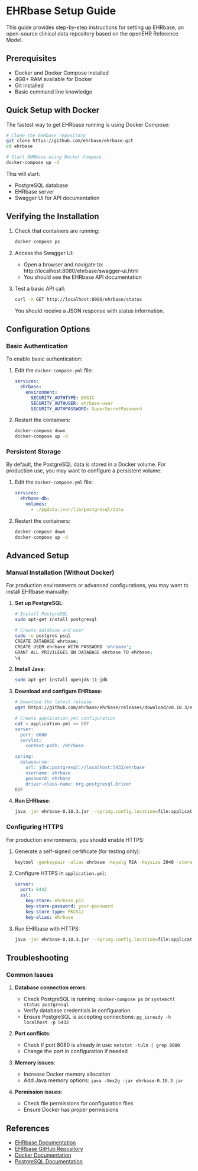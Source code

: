 # EHRbase Setup Guide

This guide provides step-by-step instructions for setting up EHRbase, an open-source clinical data repository based on the openEHR Reference Model.

## Prerequisites

- Docker and Docker Compose installed
- 4GB+ RAM available for Docker
- Git installed
- Basic command line knowledge

## Quick Setup with Docker

The fastest way to get EHRbase running is using Docker Compose:

```bash
# Clone the EHRbase repository
git clone https://github.com/ehrbase/ehrbase.git
cd ehrbase

# Start EHRbase using Docker Compose
docker-compose up -d
```

This will start:
- PostgreSQL database
- EHRbase server
- Swagger UI for API documentation

## Verifying the Installation

1. Check that containers are running:
   ```bash
   docker-compose ps
   ```

2. Access the Swagger UI:
   - Open a browser and navigate to: http://localhost:8080/ehrbase/swagger-ui.html
   - You should see the EHRbase API documentation

3. Test a basic API call:
   ```bash
   curl -X GET http://localhost:8080/ehrbase/status
   ```
   You should receive a JSON response with status information.

## Configuration Options

### Basic Authentication

To enable basic authentication:

1. Edit the `docker-compose.yml` file:
   ```yaml
   services:
     ehrbase:
       environment:
         SECURITY_AUTHTYPE: BASIC
         SECURITY_AUTHUSER: ehrbase-user
         SECURITY_AUTHPASSWORD: SuperSecretPassword
   ```

2. Restart the containers:
   ```bash
   docker-compose down
   docker-compose up -d
   ```

### Persistent Storage

By default, the PostgreSQL data is stored in a Docker volume. For production use, you may want to configure a persistent volume:

1. Edit the `docker-compose.yml` file:
   ```yaml
   services:
     ehrbase-db:
       volumes:
         - ./pgdata:/var/lib/postgresql/data
   ```

2. Restart the containers:
   ```bash
   docker-compose down
   docker-compose up -d
   ```

## Advanced Setup

### Manual Installation (Without Docker)

For production environments or advanced configurations, you may want to install EHRbase manually:

1. **Set up PostgreSQL**:
   ```bash
   # Install PostgreSQL
   sudo apt-get install postgresql
   
   # Create database and user
   sudo -u postgres psql
   CREATE DATABASE ehrbase;
   CREATE USER ehrbase WITH PASSWORD 'ehrbase';
   GRANT ALL PRIVILEGES ON DATABASE ehrbase TO ehrbase;
   \q
   ```

2. **Install Java**:
   ```bash
   sudo apt-get install openjdk-11-jdk
   ```

3. **Download and configure EHRbase**:
   ```bash
   # Download the latest release
   wget https://github.com/ehrbase/ehrbase/releases/download/v0.18.3/ehrbase-0.18.3.jar
   
   # Create application.yml configuration
   cat > application.yml << EOF
   server:
     port: 8080
     servlet:
       context-path: /ehrbase
   
   spring:
     datasource:
       url: jdbc:postgresql://localhost:5432/ehrbase
       username: ehrbase
       password: ehrbase
       driver-class-name: org.postgresql.Driver
   EOF
   ```

4. **Run EHRbase**:
   ```bash
   java -jar ehrbase-0.18.3.jar --spring.config.location=file:application.yml
   ```

### Configuring HTTPS

For production environments, you should enable HTTPS:

1. Generate a self-signed certificate (for testing only):
   ```bash
   keytool -genkeypair -alias ehrbase -keyalg RSA -keysize 2048 -storetype PKCS12 -keystore ehrbase.p12 -validity 3650
   ```

2. Configure HTTPS in `application.yml`:
   ```yaml
   server:
     port: 8443
     ssl:
       key-store: ehrbase.p12
       key-store-password: your-password
       key-store-type: PKCS12
       key-alias: ehrbase
   ```

3. Run EHRbase with HTTPS:
   ```bash
   java -jar ehrbase-0.18.3.jar --spring.config.location=file:application.yml
   ```

## Troubleshooting

### Common Issues

1. **Database connection errors**:
   - Check PostgreSQL is running: `docker-compose ps` or `systemctl status postgresql`
   - Verify database credentials in configuration
   - Ensure PostgreSQL is accepting connections: `pg_isready -h localhost -p 5432`

2. **Port conflicts**:
   - Check if port 8080 is already in use: `netstat -tuln | grep 8080`
   - Change the port in configuration if needed

3. **Memory issues**:
   - Increase Docker memory allocation
   - Add Java memory options: `java -Xmx2g -jar ehrbase-0.18.3.jar`

4. **Permission issues**:
   - Check file permissions for configuration files
   - Ensure Docker has proper permissions

## References

- [EHRbase Documentation](https://ehrbase.readthedocs.io/en/latest/)
- [EHRbase GitHub Repository](https://github.com/ehrbase/ehrbase)
- [Docker Documentation](https://docs.docker.com/)
- [PostgreSQL Documentation](https://www.postgresql.org/docs/)
